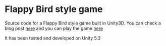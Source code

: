 Flappy Bird style game
===============
Source code for a Flappy Bird style game built in Unity3D. You can check a blog post [here](http://dgkanatsios.com/2014/07/02/a-flappy-bird-clone-in-unity-source-code-included-3/) and you can play the game [here](http://unitysamples.azurewebsites.net/flappybirdclone.html)

It has been tested and developed on Unity 5.3
